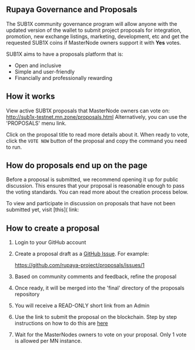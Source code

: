 ## Rupaya Governance and Proposals

The SUB1X community governance program will allow anyone with the updated version of the wallet to submit project proposals for integration, promotion, new exchange listings, marketing, development, etc and get the requested SUB1X coins if MasterNode owners support it with **Yes** votes.

SUB1X aims to have a proposals platform that is:

* Open and inclusive
* Simple and user-friendly
* Financially and professionally rewarding

## How it works

View active SUB1X proposals that MasterNode owners can vote on: http://sub1x-testnet.mn.zone/proposals.html
Alternatively, you can use the 'PROPOSALS' menu link. 

Click on the proposal title to read more details about it. When ready to vote, click the `VOTE NOW` button of the proposal and copy the command you need to run.

## How do proposals end up on the page

Before a proposal is submitted, we recommend opening it up for public discussion. This ensures that your proposal is reasonable enough to pass the voting standards. You can read more about the creation process below.

To view and participate in discussion on proposals that have not been submitted yet, visit [this]( link:


## How to create a proposal
1. Login to your GitHub account
2. Create a proposal draft as a [GitHub Issue](https://github.com/rupaya-project/proposals/issues). For example:

    https://github.com/rupaya-project/proposals/issues/1
    
3. Based on community comments and feedback, refine the proposal
4. Once ready, it will be merged into the 'final' directory of the proposals repository
5. You will receive a READ-ONLY short link from an Admin
6. Use the link to submit the proposal on the blockchain. Step by step instructions on how to do this are [here]()
7. Wait for the MasterNodes owners to vote on your proposal. Only 1 vote is allowed per MN instance. 
